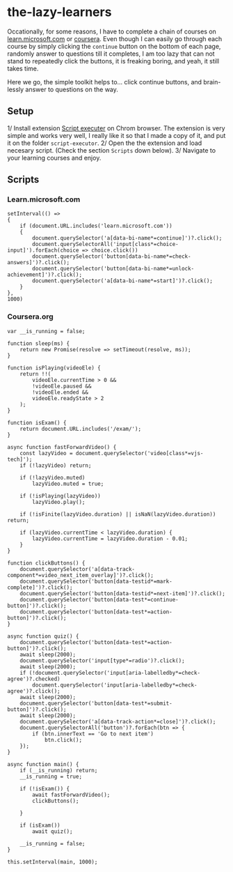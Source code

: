 # the-lazy-learners

Occationally, for some reasons, I have to complete a chain of courses on [learn.microsoft.com](https://learn.microsoft.com) or [coursera](https://coursera.org). Even though I can easily go through each course by simply clicking the `continue` button on the bottom of each page, randomly answer to questions till it completes, I am too lazy that can not stand to repeatedly click the buttons, it is freaking boring, and yeah, it still takes time.

Here we go, the simple toolkit helps to... click continue buttons, and brain-lessly answer to questions on the way.

## Setup

1/ Install extension [Script executer](https://github.com/aneelkkhatri/script-executor) on Chrom browser.
The extension is very simple and works very well, I really like it so that I made a copy of it, and put it on the folder `script-executor`.
2/ Open the the extension and load necesary script. (Check the section `Scripts` down below).
3/ Navigate to your learning courses and enjoy.

## Scripts

### Learn.microsoft.com
```
setInterval(() =>
{
	if (document.URL.includes('learn.microsoft.com'))
	{
		document.querySelector('a[data-bi-name*=continue]')?.click(); 
		document.querySelectorAll('input[class*=choice-input]').forEach(choice => choice.click())
		document.querySelector('button[data-bi-name*=check-answers]')?.click();
		document.querySelector('button[data-bi-name*=unlock-achievement]')?.click(); 
		document.querySelector('a[data-bi-name*=start]')?.click(); 
	}
},
1000)
```

### Coursera.org
```
var __is_running = false;

function sleep(ms) {
    return new Promise(resolve => setTimeout(resolve, ms));
}

function isPlaying(videoEle) {
    return !!(
        videoEle.currentTime > 0 &&
        !videoEle.paused &&
        !videoEle.ended &&
        videoEle.readyState > 2
    );
}

function isExam() {
    return document.URL.includes('/exam/');
}

async function fastForwardVideo() {
    const lazyVideo = document.querySelector('video[class*=vjs-tech]');
    if (!lazyVideo) return;

    if (!lazyVideo.muted)
        lazyVideo.muted = true;

    if (!isPlaying(lazyVideo))
        lazyVideo.play();

    if (!isFinite(lazyVideo.duration) || isNaN(lazyVideo.duration)) return;

    if (lazyVideo.currentTime < lazyVideo.duration) {
        lazyVideo.currentTime = lazyVideo.duration - 0.01;
    }
}

function clickButtons() {
    document.querySelector('a[data-track-component*=video_next_item_overlay]')?.click();
    document.querySelector('button[data-testid*=mark-complete]')?.click();
    document.querySelector('button[data-testid*=next-item]')?.click();
    document.querySelector('button[data-test*=continue-button]')?.click();
    document.querySelector('button[data-test*=action-button]')?.click();
}

async function quiz() {
    document.querySelector('button[data-test*=action-button]')?.click();
    await sleep(2000);    
    document.querySelector('input[type*=radio')?.click();
    await sleep(2000); 
    if (!document.querySelector('input[aria-labelledby*=check-agree')?.checked)
        document.querySelector('input[aria-labelledby*=check-agree')?.click();
    await sleep(2000); 
    document.querySelector('button[data-test*=submit-button]')?.click();
    await sleep(2000); 
    document.querySelector('a[data-track-action*=close]')?.click();
    document.querySelectorAll('button')?.forEach(btn => {
        if (btn.innerText == 'Go to next item')
            btn.click();
    });
}

async function main() {
    if (__is_running) return;
    __is_running = true;

    if (!isExam()) {
        await fastForwardVideo();
        clickButtons();
        
    }

    if (isExam())
        await quiz();

    __is_running = false;
}

this.setInterval(main, 1000);
```